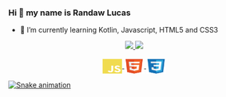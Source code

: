 ### Hi 👋 my name is Randaw Lucas

- 🌱 I’m currently learning Kotlin, Javascript, HTML5 and CSS3
<div stile="displey: flex" align="Center">
  <a href="https://github.com/RandawLucas">
  <img height="180em"  src="https://github-readme-stats.vercel.app/api?username=RandawLucas&show_icons=true&theme=dark&include_all_commits=true&count_private=true"/>
  <img height="180em"  src="https://github-readme-stats.vercel.app/api/top-langs/?username=RandawLucas&layout=compact&langs_count=7&theme=dark"/>
</div>

<div stile="displey: inline_block" align="Center"></br>
  <img align="center" alt="Randaw-Js" height="30" width="40" src="https://raw.githubusercontent.com/devicons/devicon/master/icons/javascript/javascript-plain.svg">
  <img align="center" alt="Randaw-HTML" height="30" width="40" src="https://raw.githubusercontent.com/devicons/devicon/master/icons/html5/html5-original.svg">
  <img align="center" alt="Randaw-CSS" height="30" width="40" src="https://raw.githubusercontent.com/devicons/devicon/master/icons/css3/css3-original.svg">
</div>

<div>
  
  ![Snake animation](https://github.com/RandawLucas/RandawLucas/blob/output/github-contribution-grid-snake.svg)

</div>
<!--
**RandawLucas/RandawLucas** is a ✨ _special_ ✨ repository because its `README.md` (this file) appears on your GitHub profile.

Here are some ideas to get you started:

- 🔭 I’m currently working on ...
- 🌱 I’m currently learning ...
- 👯 I’m looking to collaborate on ...
- 🤔 I’m looking for help with ...
- 💬 Ask me about ...
- 📫 How to reach me: ...
- 😄 Pronouns: ...
- ⚡ Fun fact: ...
-->
